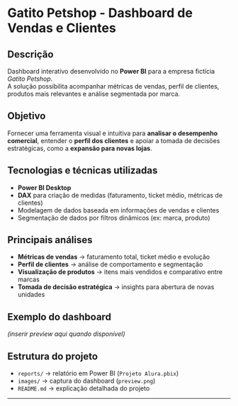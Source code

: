 # Gatito Petshop - Dashboard de Vendas e Clientes

## Descrição
Dashboard interativo desenvolvido no **Power BI** para a empresa fictícia *Gatito Petshop*.  
A solução possibilita acompanhar métricas de vendas, perfil de clientes, produtos mais relevantes e análise segmentada por marca.

## Objetivo
Fornecer uma ferramenta visual e intuitiva para **analisar o desempenho comercial**, entender o **perfil dos clientes** e apoiar a tomada de decisões estratégicas, como a **expansão para novas lojas**.

##  Tecnologias e técnicas utilizadas
- **Power BI Desktop**
- **DAX** para criação de medidas (faturamento, ticket médio, métricas de clientes)
- Modelagem de dados baseada em informações de vendas e clientes
- Segmentação de dados por filtros dinâmicos (ex: marca, produto)

##  Principais análises
- **Métricas de vendas** → faturamento total, ticket médio e evolução  
- **Perfil de clientes** → análise de comportamento e segmentação  
- **Visualização de produtos** → itens mais vendidos e comparativo entre marcas  
- **Tomada de decisão estratégica** → insights para abertura de novas unidades  

##  Exemplo do dashboard
*(inserir preview aqui quando disponível)*

##  Estrutura do projeto
- `reports/` → relatório em Power BI (`Projeto Alura.pbix`)  
- `images/` → captura do dashboard (`preview.png`)  
- `README.md` → explicação detalhada do projeto  

---
